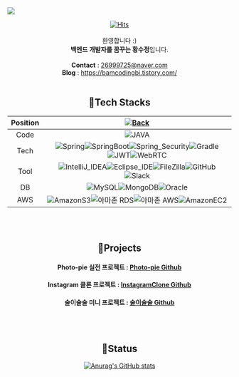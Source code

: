 <img src="https://capsule-render.vercel.app/api?type=waving&color=0:F8B195,100:F67280&animation=twinkling&height=300&section=header&text=Hello,%20I'm%20Soojeong!&fontSize=50"/>
<div align="center">
  
[![Hits](https://hits.seeyoufarm.com/api/count/incr/badge.svg?url=https%3A%2F%2Fgithub.com%2FHwangbambi&count_bg=%23A1A1A1&title_bg=%23D58D8D&icon=exercism.svg&icon_color=%23E7E7E7&title=Today&edge_flat=false)](https://hits.seeyoufarm.com)
<br><br>
환영합니다 :)<br>
**백엔드 개발자를 꿈꾸는 황수정**입니다.<br><br>
**Contact** : 26999725@naver.com <br>
**Blog** : https://bamcodingbi.tistory.com/ <br><br>

## 📌Tech Stacks <br>
| Position | [![Back](https://img.shields.io/badge/Back-End-6DB33F.svg?style=for-the-badge&logo=Spring&logoColor=white)](https://github.com/photopieproject/BE) |
| :------------------------------------------------------------------------------------------------------------------------------------------------------: | :------------------------------------------------------------------------------------------------------------------------------------------------: |
|                          Code                          |              ![JAVA](https://img.shields.io/badge/JAVA-BF0000.svg?style=for-the-badge&logo=JAVA&logoColor=white)              |
|                          Tech                          |                ![Spring](https://img.shields.io/badge/Spring-6DB33F.svg?style=for-the-badge&logo=Spring&logoColor=white)![SpringBoot](https://img.shields.io/badge/Spring_Boot-6DB33F.svg?style=for-the-badge&logo=SpringBoot&logoColor=white)![Spring_Security](https://img.shields.io/badge/Spring_Security-6DB33F.svg?style=for-the-badge&logo=SpringSecurity&logoColor=white)![Gradle](https://img.shields.io/badge/Gradle-02303A.svg?style=for-the-badge&logo=Gradle&logoColor=white)![JWT](https://img.shields.io/badge/JWT-000000.svg?style=for-the-badge&logo=JWT&logoColor=white)![WebRTC](https://img.shields.io/badge/WebRTC-333333.svg?style=for-the-badge&logo=WebRTC&logoColor=white)               |
|                          Tool                          |                 ![IntelliJ_IDEA](https://img.shields.io/badge/IntelliJ_IDEA-000000.svg?style=for-the-badge&logo=IntelliJIDEA&logoColor=white)![Eclipse_IDE](https://img.shields.io/badge/Eclipse_IDE-2C2255.svg?style=for-the-badge&logo=EclipseIDE&logoColor=white)![FileZilla](https://img.shields.io/badge/FileZilla-BF0000.svg?style=for-the-badge&logo=FileZilla&logoColor=white)![GitHub](https://img.shields.io/badge/GitHub-181717.svg?style=for-the-badge&logo=GitHub&logoColor=white)![Slack](https://img.shields.io/badge/Slack-4A154B.svg?style=for-the-badge&logo=Slack&logoColor=white)                 |
|             DB              |                ![MySQL](https://img.shields.io/badge/MySQL-4479A1.svg?style=for-the-badge&logo=MySQL&logoColor=white)![MongoDB](https://img.shields.io/badge/MongoDB-47A248.svg?style=for-the-badge&logo=MongoDB&logoColor=white)![Oracle](https://img.shields.io/badge/Oracle-F80000.svg?style=for-the-badge&logo=Oracle&logoColor=white)                 |
|               AWS                   |          ![AmazonS3](https://img.shields.io/badge/Amazon_S3-569A31.svg?style=for-the-badge&logo=AmazonS3&logoColor=white)![아마존 RDS](https://user-images.githubusercontent.com/108880977/209103424-828b0d5b-9419-4ebb-8a85-24bbc3072213.svg)![아마존 AWS](https://user-images.githubusercontent.com/108880977/209103421-1cf57ef4-8620-4932-8704-60d0ec14ed1f.svg)![AmazonEC2](https://img.shields.io/badge/Amazon_EC2-FF9900.svg?style=for-the-badge&logo=AmazonEC2&logoColor=white)           |

  <br><br>

## 📌Projects <br>
#### Photo-pie 실전 프로젝트 : [Photo-pie Github](https://github.com/photopieproject/BE_Finally-1)
#### Instagram 클론 프로젝트 : [InstagramClone Github](https://github.com/clone-instagram/clone-instagram-BE)
#### 술이술술 미니 프로젝트 : [술이술술 Github](https://github.com/sparta-miniProject/BE_2)

<br><br>
## 📌Status <br>
[![Anurag's GitHub stats](https://github-readme-stats.vercel.app/api?username=Hwangbambi&count_private=true&show_icons=true&theme=dracula)](https://github.com/anuraghazra/github-readme-stats)  
</div>

